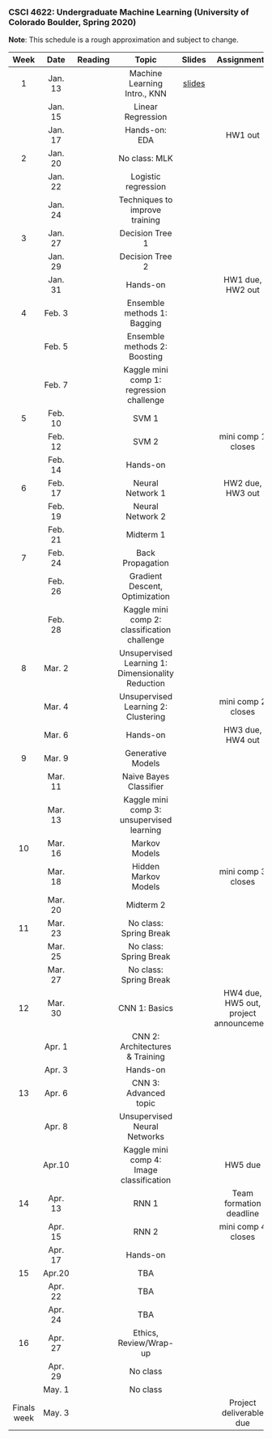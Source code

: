 ### CSCI 4622: Undergraduate Machine Learning (University of Colorado Boulder, Spring 2020)

**Note**: This schedule is a rough approximation and subject to change.


| Week   | Date         | Reading      |                   Topic               	   | Slides      | Assignments   |
|:------:|:------------:| :-----------:| :----------------------------------------:|:-----------:|:----------:|
| 1 | Jan. 13 |  | Machine Learning Intro., KNN  | [slides](https://github.com/libphy/CSCI4622-20SP-MachineLearning/tree/master/slides/Lec1_Introduction.pdf) | |
| | Jan. 15 |  | Linear Regression | | |
| | Jan. 17 | | Hands-on: EDA  |  | HW1 out|
| 2 | Jan. 20 |  | No class: MLK | | |
| | Jan. 22 |  | Logistic regression |  | |
| | Jan. 24 |   | Techniques to improve training |  | |
| 3 | Jan. 27|  | Decision Tree 1  | | |
| | Jan. 29 |  | Decision Tree 2 |  |  |
| | Jan. 31 |  | Hands-on |  | HW1 due, HW2 out  |
| 4 | Feb. 3 |  |Ensemble methods 1: Bagging|  | |
| | Feb. 5 |  | Ensemble methods 2: Boosting | |
| | Feb. 7 |   | Kaggle mini comp 1: regression challenge  |  | |
| 5 | Feb. 10 |  |SVM 1   | | |
| | Feb. 12 | | SVM 2   | | mini comp 1 closes|
| | Feb. 14 | | Hands-on  |  | |
| 6 | Feb. 17 | |Neural Network 1  |   | HW2 due, HW3 out|
| | Feb. 19 |  | Neural Network 2 |  | |
| | Feb. 21 |  | Midterm 1 |  |  |
| 7 | Feb. 24 | |Back Propagation  | | |
| | Feb. 26 |  |Gradient Descent, Optimization   |  | |
| | Feb. 28 |  |Kaggle mini comp 2: classification challenge  |   | |
| 8 | Mar. 2 | |Unsupervised Learning 1:  Dimensionality Reduction 	 |  | |
| | Mar. 4 |   |Unsupervised Learning 2: Clustering  |  | mini comp 2 closes|
| | Mar. 6 | |  Hands-on |  | HW3 due, HW4 out |
| 9 | Mar. 9 | |  Generative Models|  | |
| | Mar. 11 |  | Naive Bayes Classifier |  | |
| | Mar. 13 |  | Kaggle mini comp 3: unsupervised learning |  |  |
| 10 | Mar. 16 |  | Markov Models    |  | |
| | Mar. 18 | | Hidden Markov Models	|  | mini comp 3 closes |
| | Mar. 20 | | Midterm 2 | | |
| 11 | Mar. 23 | | No class: Spring Break | | |
| | Mar. 25 |  | No class: Spring Break |  | |
| | Mar. 27 | | No class: Spring Break | |  |
| 12 | Mar. 30 | |CNN 1: Basics  |  | HW4 due, HW5 out, project announcement|
| | Apr. 1 |  | CNN 2: Architectures & Training |   | |
| | Apr. 3 | | Hands-on | |  |
| 13 | Apr. 6 | | CNN 3: Advanced topic | | |
| | Apr. 8 | | Unsupervised Neural Networks | | |
| | Apr.10 | | Kaggle mini comp 4: Image classification | | HW5 due|
| 14 | Apr. 13 | |  RNN 1  | |  Team formation deadline |
| | Apr. 15 | | RNN 2 | | mini comp 4 closes |
| | Apr. 17 | | Hands-on | | |
| 15 | Apr.20 | |  TBA |  | |
| | Apr. 22 | | TBA |  | |
| | Apr. 24 | | TBA | | |
| 16 | Apr. 27 |  | Ethics, Review/Wrap-up |  | |
| | Apr. 29 |  | No class | | |
| | May. 1 | | No class |  | |
|Finals week| May. 3| | | |Project deliverable due |
